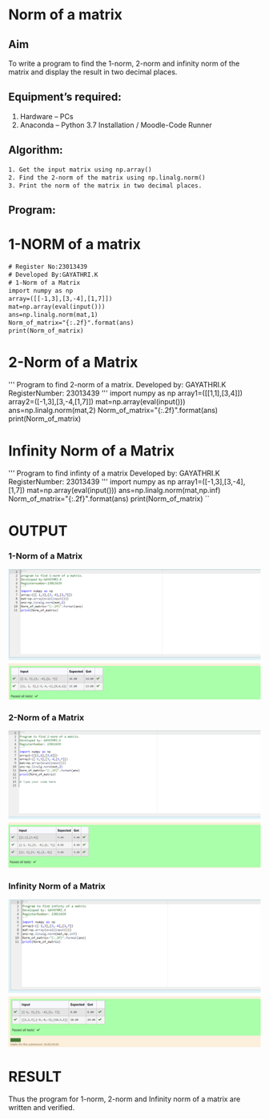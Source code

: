 # Norm of a matrix
## Aim
To write a program to find the 1-norm, 2-norm and infinity norm of the matrix and display the result in two decimal places.
## Equipment’s required:
1.	Hardware – PCs
2.	Anaconda – Python 3.7 Installation / Moodle-Code Runner
## Algorithm:
	1. Get the input matrix using np.array()   
    2. Find the 2-norm of the matrix using np.linalg.norm()
	3. Print the norm of the matrix in two decimal places.
## Program:
# 1-NORM of a matrix
``````
# Register No:23013439
# Developed By:GAYATHRI.K
# 1-Norm of a Matrix
import numpy as np
array=([[-1,3],[3,-4],[1,7]])
mat=np.array(eval(input()))
ans=np.linalg.norm(mat,1)
Norm_of_matrix="{:.2f}".format(ans)
print(Norm_of_matrix)
``````


# 2-Norm of a Matrix
'''
Program to find 2-norm of a matrix.
Developed by: GAYATHRI.K
RegisterNumber: 23013439
'''
import numpy as np
array1=([[1,1],[3,4]])
array2=([-1,3],[3,-4,[1,7]])
mat=np.array(eval(input()))
ans=np.linalg.norm(mat,2)
Norm_of_matrix="{:.2f}".format(ans)
print(Norm_of_matrix)



# Infinity Norm of a Matrix
'''
Program to find infinty of a matrix
Developed by: GAYATHRI.K
RegisterNumber: 23013439
'''
import numpy as np
array1=([-1,3],[3,-4],[1,7])
mat=np.array(eval(input()))
ans=np.linalg.norm(mat,np.inf)
Norm_of_matrix="{:.2f}".format(ans)
print(Norm_of_matrix)
``





# OUTPUT

### 1-Norm of a Matrix
![Alt text](<Screenshot 2023-12-25 104313.png>)

### 2-Norm of a Matrix
![Alt text](<Screenshot 2023-12-25 104328.png>)
### Infinity Norm of a Matrix
![Alt text](<Screenshot 2023-12-25 104336.png>)



# RESULT

Thus the program for 1-norm, 2-norm and Infinity norm of a matrix are written and verified.

